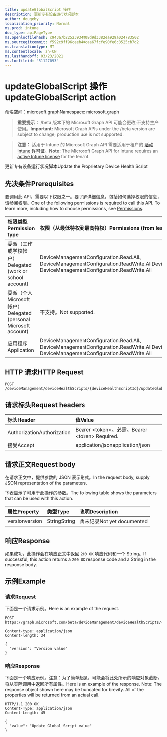 ```yaml
---
title: updateGlobalScript 操作
description: 更新专有设备运行状况脚本
author: dougeby
localization_priority: Normal
ms.prod: intune
doc_type: apiPageType
ms.openlocfilehash: c943a7b22523934808d9d3382ea929a024783502
ms.sourcegitcommit: f592c9ff96ceeb40caa67fcfe90fe6c8525cb7d2
ms.translationtype: MT
ms.contentlocale: zh-CN
ms.lasthandoff: 03/23/2021
ms.locfileid: "51127093"
---
```

# <a name="updateglobalscript-action"></a><span data-ttu-id="edcec-103">updateGlobalScript 操作</span><span class="sxs-lookup"><span data-stu-id="edcec-103">updateGlobalScript action</span></span>

<span data-ttu-id="edcec-104">命名空间：microsoft.graph</span><span class="sxs-lookup"><span data-stu-id="edcec-104">Namespace: microsoft.graph</span></span>

> <span data-ttu-id="edcec-105">**重要提示：** /beta 版本下的 Microsoft Graph API 可能会更改;不支持生产使用。</span><span class="sxs-lookup"><span data-stu-id="edcec-105">**Important:** Microsoft Graph APIs under the /beta version are subject to change; production use is not supported.</span></span>

> <span data-ttu-id="edcec-106">**注意：** 适用于 Intune 的 Microsoft Graph API 需要适用于租户的 [活动 Intune 许可证](https://go.microsoft.com/fwlink/?linkid=839381)。</span><span class="sxs-lookup"><span data-stu-id="edcec-106">**Note:** The Microsoft Graph API for Intune requires an [active Intune license](https://go.microsoft.com/fwlink/?linkid=839381) for the tenant.</span></span>

<span data-ttu-id="edcec-107">更新专有设备运行状况脚本</span><span class="sxs-lookup"><span data-stu-id="edcec-107">Update the Proprietary Device Health Script</span></span>

## <a name="prerequisites"></a><span data-ttu-id="edcec-108">先决条件</span><span class="sxs-lookup"><span data-stu-id="edcec-108">Prerequisites</span></span>
<span data-ttu-id="edcec-p101">要调用此 API，需要以下权限之一。要了解详细信息，包括如何选择权限的信息，请参阅[权限](/graph/permissions-reference)。</span><span class="sxs-lookup"><span data-stu-id="edcec-p101">One of the following permissions is required to call this API. To learn more, including how to choose permissions, see [Permissions](/graph/permissions-reference).</span></span>

|<span data-ttu-id="edcec-111">权限类型</span><span class="sxs-lookup"><span data-stu-id="edcec-111">Permission type</span></span>|<span data-ttu-id="edcec-112">权限（从最低特权到最高特权）</span><span class="sxs-lookup"><span data-stu-id="edcec-112">Permissions (from least to most privileged)</span></span>|
|:---|:---|
|<span data-ttu-id="edcec-113">委派（工作或学校帐户）</span><span class="sxs-lookup"><span data-stu-id="edcec-113">Delegated (work or school account)</span></span>|<span data-ttu-id="edcec-114">DeviceManagementConfiguration.Read.All、DeviceManagementConfiguration.ReadWrite.All</span><span class="sxs-lookup"><span data-stu-id="edcec-114">DeviceManagementConfiguration.Read.All, DeviceManagementConfiguration.ReadWrite.All</span></span>|
|<span data-ttu-id="edcec-115">委派（个人 Microsoft 帐户）</span><span class="sxs-lookup"><span data-stu-id="edcec-115">Delegated (personal Microsoft account)</span></span>|<span data-ttu-id="edcec-116">不支持。</span><span class="sxs-lookup"><span data-stu-id="edcec-116">Not supported.</span></span>|
|<span data-ttu-id="edcec-117">应用程序</span><span class="sxs-lookup"><span data-stu-id="edcec-117">Application</span></span>|<span data-ttu-id="edcec-118">DeviceManagementConfiguration.Read.All、DeviceManagementConfiguration.ReadWrite.All</span><span class="sxs-lookup"><span data-stu-id="edcec-118">DeviceManagementConfiguration.Read.All, DeviceManagementConfiguration.ReadWrite.All</span></span>|

## <a name="http-request"></a><span data-ttu-id="edcec-119">HTTP 请求</span><span class="sxs-lookup"><span data-stu-id="edcec-119">HTTP Request</span></span>
<!-- {
  "blockType": "ignored"
}
-->
``` http
POST /deviceManagement/deviceHealthScripts/{deviceHealthScriptId}/updateGlobalScript
```

## <a name="request-headers"></a><span data-ttu-id="edcec-120">请求标头</span><span class="sxs-lookup"><span data-stu-id="edcec-120">Request headers</span></span>
|<span data-ttu-id="edcec-121">标头</span><span class="sxs-lookup"><span data-stu-id="edcec-121">Header</span></span>|<span data-ttu-id="edcec-122">值</span><span class="sxs-lookup"><span data-stu-id="edcec-122">Value</span></span>|
|:---|:---|
|<span data-ttu-id="edcec-123">Authorization</span><span class="sxs-lookup"><span data-stu-id="edcec-123">Authorization</span></span>|<span data-ttu-id="edcec-124">Bearer &lt;token&gt;。必需。</span><span class="sxs-lookup"><span data-stu-id="edcec-124">Bearer &lt;token&gt; Required.</span></span>|
|<span data-ttu-id="edcec-125">接受</span><span class="sxs-lookup"><span data-stu-id="edcec-125">Accept</span></span>|<span data-ttu-id="edcec-126">application/json</span><span class="sxs-lookup"><span data-stu-id="edcec-126">application/json</span></span>|

## <a name="request-body"></a><span data-ttu-id="edcec-127">请求正文</span><span class="sxs-lookup"><span data-stu-id="edcec-127">Request body</span></span>
<span data-ttu-id="edcec-128">在请求正文中，提供参数的 JSON 表示形式。</span><span class="sxs-lookup"><span data-stu-id="edcec-128">In the request body, supply JSON representation of the parameters.</span></span>

<span data-ttu-id="edcec-129">下表显示了可用于此操作的参数。</span><span class="sxs-lookup"><span data-stu-id="edcec-129">The following table shows the parameters that can be used with this action.</span></span>

|<span data-ttu-id="edcec-130">属性</span><span class="sxs-lookup"><span data-stu-id="edcec-130">Property</span></span>|<span data-ttu-id="edcec-131">类型</span><span class="sxs-lookup"><span data-stu-id="edcec-131">Type</span></span>|<span data-ttu-id="edcec-132">说明</span><span class="sxs-lookup"><span data-stu-id="edcec-132">Description</span></span>|
|:---|:---|:---|
|<span data-ttu-id="edcec-133">version</span><span class="sxs-lookup"><span data-stu-id="edcec-133">version</span></span>|<span data-ttu-id="edcec-134">String</span><span class="sxs-lookup"><span data-stu-id="edcec-134">String</span></span>|<span data-ttu-id="edcec-135">尚未记录</span><span class="sxs-lookup"><span data-stu-id="edcec-135">Not yet documented</span></span>|



## <a name="response"></a><span data-ttu-id="edcec-136">响应</span><span class="sxs-lookup"><span data-stu-id="edcec-136">Response</span></span>
<span data-ttu-id="edcec-137">如果成功，此操作会在响应正文中返回 `200 OK` 响应代码和一个 String。</span><span class="sxs-lookup"><span data-stu-id="edcec-137">If successful, this action returns a `200 OK` response code and a String in the response body.</span></span>

## <a name="example"></a><span data-ttu-id="edcec-138">示例</span><span class="sxs-lookup"><span data-stu-id="edcec-138">Example</span></span>

### <a name="request"></a><span data-ttu-id="edcec-139">请求</span><span class="sxs-lookup"><span data-stu-id="edcec-139">Request</span></span>
<span data-ttu-id="edcec-140">下面是一个请求示例。</span><span class="sxs-lookup"><span data-stu-id="edcec-140">Here is an example of the request.</span></span>
``` http
POST https://graph.microsoft.com/beta/deviceManagement/deviceHealthScripts/{deviceHealthScriptId}/updateGlobalScript

Content-type: application/json
Content-length: 34

{
  "version": "Version value"
}
```

### <a name="response"></a><span data-ttu-id="edcec-141">响应</span><span class="sxs-lookup"><span data-stu-id="edcec-141">Response</span></span>
<span data-ttu-id="edcec-p102">下面是一个响应示例。注意：为了简单起见，可能会将此处所示的响应对象截断。将从实际调用中返回所有属性。</span><span class="sxs-lookup"><span data-stu-id="edcec-p102">Here is an example of the response. Note: The response object shown here may be truncated for brevity. All of the properties will be returned from an actual call.</span></span>
``` http
HTTP/1.1 200 OK
Content-Type: application/json
Content-Length: 45

{
  "value": "Update Global Script value"
}
```




